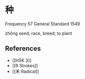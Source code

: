 # 种
Frequency 57
General Standard 1549

zhǒng
seed; race, breed; to plant

## References
- [[HSK 3]]
- [[9 Strokes]]
- [[禾 Radical]]